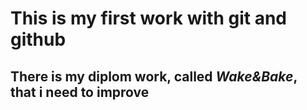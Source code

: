 # This is my **first work** with git and github
## There is my diplom work, called ***Wake&Bake***, that i need to improve